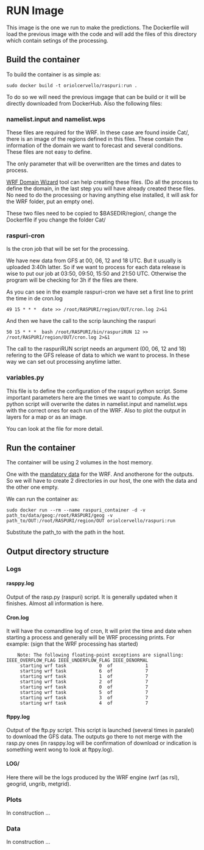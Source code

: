 # RUN Image


This image is the one we run to make the predictions. The Dockerfile will load the previous image with the code and will add the files of this directory which contain setings of the processing.

## Build the container

To build the container is as simple as:

    sudo docker build -t oriolcervello/raspuri:run .
    
To do so we will need the previous imgage that can be build or it will be directly downloaded from DockerHub. Also the following files:

### namelist.input and namelist.wps

These files are required for the WRF. In these case are found inside Cat/, there is an image of the regions defined in this files.
These contain the information of the domain we want to forecast and several conditions. These files are not easy to define.

The only parameter that will be overwritten are the times and dates to process.

[WRF Domain Wizard](https://esrl.noaa.gov/gsd/wrfportal/DomainWizard.html) tool can help creating these files. (Do all the process to define the domain, in the last step you will have already created these files. No need to do the processing or having anything else installed, it will ask for the WRF folder, put an empty one).

These two files need to be copied to $BASEDIR/region/, change the Dockerfile if you change the folder Cat/

### raspuri-cron

Is the cron job that will be set for the processing.

We have new data from GFS at 00, 06, 12 and 18 UTC. But it usually is uploaded 3:40h latter. So if we want to process for each data release is wise to put our job at 03:50, 09:50, 15:50 and 21:50 UTC. Otherwise the program will be checking for 3h if the files are there. 

As you can see in the example raspuri-cron we have set a first line to print the time in de cron.log

    49 15 * * *  date >> /root/RASPURI/region/OUT/cron.log 2>&1

And then we have the call to the scrip launching the raspuri

    50 15 * * *  bash /root/RASPURI/bin/raspuriRUN 12 >> /root/RASPURI/region/OUT/cron.log 2>&1

The call to the raspuriRUN script needs an argument (00, 06, 12 and 18) refering to the GFS release of data to which we want to process. In these way we can set out processing anytime latter.


### variables.py

This file is to define the configuration of the raspuri python script. Some important parameters here are the times we want to compute. As the python script will overwrite the dates in namelist.input and namelist.wps with the correct ones for each run of the WRF. Also to plot the output in layers for a map or as an image.

You can look at the file for more detail.

## Run the container

The container will be using 2 volumes in the host memory.

One with the [mandatory data](https://drive.google.com/file/d/16MP99bnZVO9jsD-ybPy8_RFMs5S3QMyT/view?usp=sharing) for the WRF. And anotherone for the outputs. So we will have to create 2 directories in our host, the one with the data and the other one empty.

We can run the container as: 

    sudo docker run --rm --name raspuri_container -d -v path_to/data/geog:/root/RASPURI/geog -v path_to/OUT:/root/RASPURI/region/OUT oriolcervello/raspuri:run

Substitute the path_to with the path in the host.

## Output directory structure

### Logs

#### rasppy.log
Output of the rasp.py (raspuri) script. It is generally updated when it finishes. Almost all information is here.


#### Cron.log
It will have the comandline log of cron, It will print the time and date when starting a process and generally will be WRF processing prints. For example: (sign that the WRF processing has started)

        Note: The following floating-point exceptions are signalling: IEEE_OVERFLOW_FLAG IEEE_UNDERFLOW_FLAG IEEE_DENORMAL
         starting wrf task            0  of            1
         starting wrf task            6  of            7
         starting wrf task            1  of            7
         starting wrf task            2  of            7
         starting wrf task            0  of            7
         starting wrf task            5  of            7
         starting wrf task            3  of            7
         starting wrf task            4  of            7
         


#### ftppy.log
Output of the ftp.py script. This script is launched (several times in paralel) to download the GFS data. The outputs go there to not merge with the rasp.py ones (in rasppy.log will be confirmation of download or indication is something went wong to look at ftppy.log).

#### LOG/
Here there will be the logs produced by the WRF engine (wrf (as rsl), geogrid, ungrib, metgrid).


### Plots
In construction ...

### Data
In construction ...
